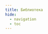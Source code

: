 ```yaml
---
title: Библиотека
hide:
  - navigation
  - toc
---
```

<table id="data" class="table"  style="width:100%"></table>